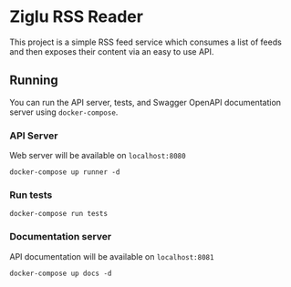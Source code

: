 # Ziglu RSS Reader
This project is a simple RSS feed service which consumes a list of feeds 
and then exposes their content via an easy to use API.

## Running
You can run the API server, tests, and Swagger OpenAPI documentation server
using `docker-compose`.

### API Server
Web server will be available on `localhost:8080`
```
docker-compose up runner -d
```

### Run tests
```
docker-compose run tests
```

### Documentation server
API documentation will be available on `localhost:8081`
```
docker-compose up docs -d
```